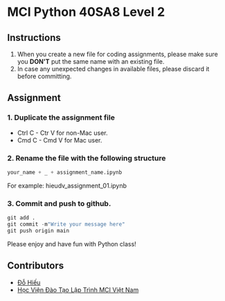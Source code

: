 # __MCI Python 40SA8 Level 2__

## Instructions

1. When you create a new file for coding assignments, please make sure you __DON'T__ put the same name with an existing file. 
2. In case any unexpected changes in available files, please discard it before committing.

## Assignment

### 1. Duplicate the assignment file

- Ctrl C - Ctr V for non-Mac user.
- Cmd C - Cmd V for Mac user.

### 2. Rename the file with the following structure

```python
your_name + _ + assignment_name.ipynb
```

For example: hieudv_assignment_01.ipynb

### 3. Commit and push to github.

```python
git add .
git commit -m"Write your message here"
git push origin main
```

Please enjoy and have fun with Python class!

## Contributors

- [Đỗ Hiếu](https://github.com/hieudarius)
- [Học Viện Đào Tạo Lập Trình MCI Việt Nam](https://www.facebook.com/MCIVietNam2021)
